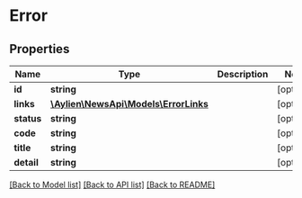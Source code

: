 # Error

## Properties
Name | Type | Description | Notes
------------ | ------------- | ------------- | -------------
**id** | **string** |  | [optional] 
**links** | [**\Aylien\NewsApi\Models\ErrorLinks**](ErrorLinks.md) |  | [optional] 
**status** | **string** |  | [optional] 
**code** | **string** |  | [optional] 
**title** | **string** |  | [optional] 
**detail** | **string** |  | [optional] 

[[Back to Model list]](../README.md#documentation-for-models) [[Back to API list]](../README.md#documentation-for-api-endpoints) [[Back to README]](../README.md)


